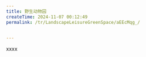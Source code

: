 ```yaml
---
title: 野生动物园
createTime: 2024-11-07 00:12:49
permalink: /tr/LandscapeLeisureGreenSpace/aEEcMqg_/


---
```


xxxx